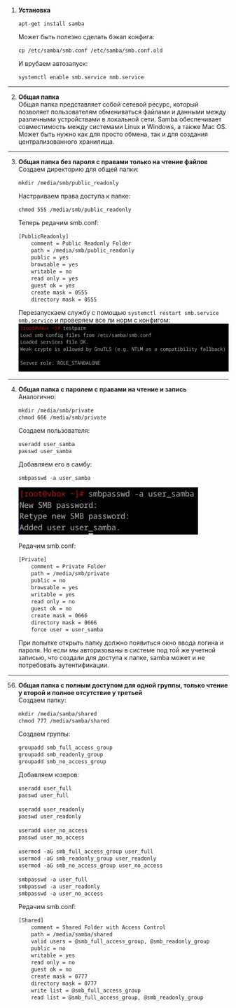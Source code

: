 1. **Установка**  
    ```
    apt-get install samba
    ```

    Может быть полезно сделать бэкап конфига:
    ```
    cp /etc/samba/smb.conf /etc/samba/smb.conf.old
    ```
    И врубаем автозапуск:
    ```
    systemctl enable smb.service nmb.service
    ```

---

2. **Общая папка**  
    Общая папка представляет собой сетевой ресурс, который позволяет пользователям обмениваться файлами и данными между различными устройствами в локальной сети. Samba обеспечивает совместимость между системами Linux и Windows, а также Mac OS. Может быть нужно как для просто обмена, так и для создания централизованного хранилища.

---

3. **Общая папка без пароля с правами только на чтение файлов**  
    Создаем директорию для общей папки:
    ```
    mkdir /media/smb/public_readonly
    ```

    Настраиваем права доступа к папке:
    ```
    chmod 555 /media/smb/public_readonly
    ```

    Теперь редачим smb.conf:
    ```
    [PublicReadonly]
        comment = Public Readonly Folder
        path = /media/smb/public_readonly
        public = yes
        browsable = yes
        writable = no
        read only = yes
        guest ok = yes
        create mask = 0555
        directory mask = 0555
    ```

    Перезапускаем службу с помощью `systemctl restart smb.service nmb.service` и проверяем все ли норм с конфигом:  
    ![Вывод](image.png)

---

4. **Общая папка с паролем с правами на чтение и запись**  
    Аналогично:
    ```
    mkdir /media/smb/private
    chmod 666 /media/smb/private
    ```

    Создаем пользователя:
    ```
    useradd user_samba
    passwd user_samba
    ```

    Добавляем его в самбу:
    ```
    smbpasswd -a user_samba
    ```
    ![Вывод](image-1.png)

    Редачим smb.conf:
    ```
    [Private]
        comment = Private Folder
        path = /media/smb/private
        public = no
        browsable = yes
        writable = yes
        read only = no
        guest ok = no
        create mask = 0666
        directory mask = 0666
        force user = user_samba
    ```
    При попытке открыть папку должно появиться окно ввода логина и пароля. Но если мы авторизованы в системе под той же учетной записью, что создали для доступа к папке, samba может и не потребовать аутентификации.

---

56. **Общая папка с полным доступом для одной группы, только чтение у второй и полное отсутствие у третьей**  
    Создаем папку:
    ```
    mkdir /media/samba/shared
    chmod 777 /media/samba/shared
    ```

    Создаем группы:
    ```
    groupadd smb_full_access_group
    groupadd smb_readonly_group
    groupadd smb_no_access_group
    ```

    Добавляем юзеров:
    ```
    useradd user_full
    passwd user_full

    useradd user_readonly
    passwd user_readonly

    useradd user_no_access
    passwd user_no_access

    usermod -aG smb_full_access_group user_full
    usermod -aG smb_readonly_group user_readonly
    usermod -aG smb_no_access_group user_no_access

    smbpasswd -a user_full
    smbpasswd -a user_readonly
    smbpasswd -a user_no_access
    ```

    Редачим smb.conf:
    ```
    [Shared]
        comment = Shared Folder with Access Control
        path = /media/samba/shared
        valid users = @smb_full_access_group, @smb_readonly_group
        public = no
        writable = yes
        read only = no
        guest ok = no
        create mask = 0777
        directory mask = 0777
        write list = @smb_full_access_group
        read list = @smb_full_access_group, @smb_readonly_group
    ```